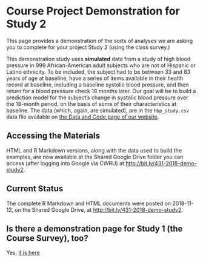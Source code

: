# Course Project Demonstration for Study 2

This page provides a demonstration of the sorts of analyses we are asking you to complete for your project Study 2 (using the class survey.)  

This demonstration study uses **simulated** data from a study of high blood pressure in 999 African-American adult subjects who are not of Hispanic or Latino ethnicity. To be included, the subject had to be between 33 and 83 years of age at baseline, have a series of items available in their health record at baseline, including a baseline systolic blood pressure, and then return for a blood pressure check 18 months later. Our goal will be to build a prediction model for the subject’s change in systolic blood pressure over the 18-month period, on the basis of some of their characteristics at baseline. The data (which, again, are simulated), are in the `hbp_study.csv` data file available on [the Data and Code page of our website](https://github.com/THOMASELOVE/431-2018-data).

## Accessing the Materials

HTML and R Markdown versions, along with the data used to build the examples, are now available at the Shared Google Drive folder you can access (after logging into Google via CWRU) at http://bit.ly/431-2018-demo-study2.

## Current Status

The complete R Markdown and HTML documents were posted on 2018-11-12, on the Shared Google Drive, at http://bit.ly/431-2018-demo-study2.

## Is there a demonstration page for Study 1 (the Course Survey), too?

Yes, [it is here](https://github.com/THOMASELOVE/431-2018-project/tree/master/demo_study1)
